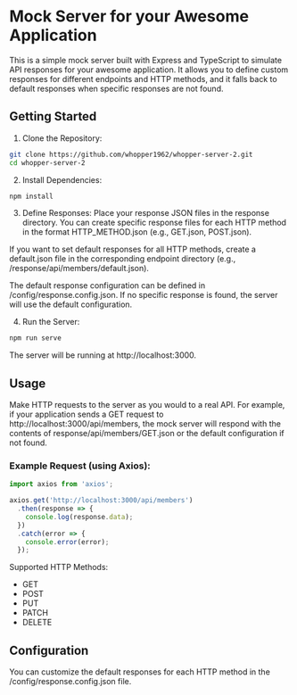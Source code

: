 # Mock Server for your Awesome Application
This is a simple mock server built with Express and TypeScript to simulate API responses for your awesome application. It allows you to define custom responses for different endpoints and HTTP methods, and it falls back to default responses when specific responses are not found.

## Getting Started
1. Clone the Repository:
```bash
git clone https://github.com/whopper1962/whopper-server-2.git
cd whopper-server-2
```

2. Install Dependencies:
```bash
npm install
```
3. Define Responses:
Place your response JSON files in the response directory. You can create specific response files for each HTTP method in the format HTTP_METHOD.json (e.g., GET.json, POST.json).

If you want to set default responses for all HTTP methods, create a default.json file in the corresponding endpoint directory (e.g., /response/api/members/default.json).

The default response configuration can be defined in /config/response.config.json. If no specific response is found, the server will use the default configuration.

4. Run the Server:

```bash
npm run serve
```
The server will be running at http://localhost:3000.

## Usage
Make HTTP requests to the server as you would to a real API. For example, if your application sends a GET request to http://localhost:3000/api/members, the mock server will respond with the contents of response/api/members/GET.json or the default configuration if not found.

### Example Request (using Axios):
```javascript
import axios from 'axios';

axios.get('http://localhost:3000/api/members')
  .then(response => {
    console.log(response.data);
  })
  .catch(error => {
    console.error(error);
  });
```
Supported HTTP Methods:
- GET
- POST
- PUT
- PATCH
- DELETE

## Configuration
You can customize the default responses for each HTTP method in the /config/response.config.json file.

